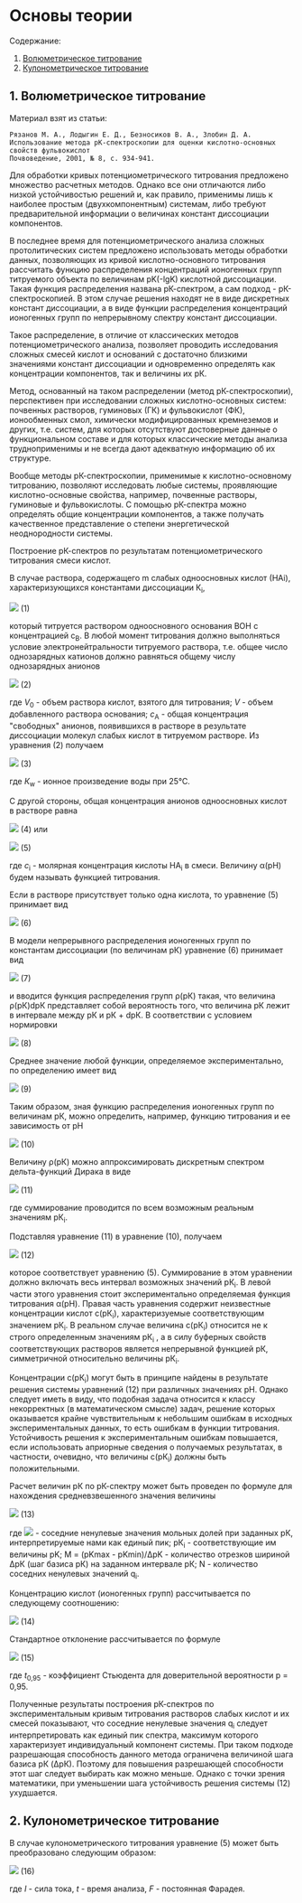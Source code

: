 # Основы теории

Содержание:
1. [Волюметрическое титрование](#1-волюметрическое-титрование)
2. [Кулонометрическое титрование](#2-кулонометрическое-титрование)

## 1. Волюметрическое титрование

Материал взят из статьи:

    Рязанов М. А., Лодыгин Е. Д., Безносиков В. А., Злобин Д. А.
    Использование метода рK-спектроскопии для оценки кислотно-основных свойств фульвокислот 
    Почвоведение, 2001, № 8, с. 934-941.

Для обработки кривых потенциометрического титрования предложено множество расчетных методов. Однако все они отличаются либо низкой устойчивостью решений и, как правило, применимы лишь к наиболее простым (двухкомпонентным) системам, либо требуют предварительной информации о величинах констант диссоциации компонентов.

В последнее время для потенциометрического анализа сложных протолитических систем предложено использовать методы обработки данных, позволяющих из кривой кислотно-основного титрования рассчитать функцию распределения концентраций ионогенных групп титруемого объекта по величинам pK(-lgK) кислотной диссоциации. Такая функция распределения названа рК-спектром, а сам подход - рК-спектроскопией. В этом случае решения находят не в виде дискретных констант диссоциации, а в виде функции распределения концентраций ионогенных групп по непрерывному спектру констант диссоциации.

Такое распределение, в отличие от классических методов потенциометрического анализа, позволяет проводить исследования сложных смесей кислот и оснований с достаточно близкими значениями констант диссоциации и одновременно определять как концентрации компонентов, так и величины их рК.

Метод, основанный на таком распределении (метод рК-спектроскопии), перспективен при исследовании сложных кислотно-основных систем: почвенных растворов, гуминовых (ГК) и фульвокислот (ФК), ионообменных смол, химически модифицированных кремнеземов и других, т.е. систем, для которых отсутствуют достоверные данные о функциональном составе и для которых классические методы анализа трудноприменимы и не всегда дают адекватную информацию об их структуре.

Вообще методы рК-спектроскопии, применимые к кислотно-основному титрованию, позволяют исследовать любые системы, проявляющие кислотно-основные свойства, например, почвенные растворы, гуминовые и фульвокислоты. С помощью рК-спектра можно определять общие концентрации компонентов, а также получать качественное представление о степени энергетической неоднородности системы.

Построение рК-спектров по результатам потенциометрического титрования смеси кислот.

В случае раствора, содержащего m слабых одноосновных кислот (НАi), характеризующихся константами диссоциации К<sub>i</sub>,

![](img01.gif) (1)

который титруется раствором одноосновного основания ВОН с концентрацией с<sub>B</sub>. В любой момент титрования должно выполняться условие электронейтральности титруемого раствора, т.е. общее число однозарядных катионов должно равняться общему числу однозарядных анионов

![](img02.gif) (2)

где *V*<sub>0</sub> - объем раствора кислот, взятого для титрования; *V* - объем добавленного раствора основания; *с*<sub>А</sub> - общая концентрация "свободных" анионов, появившихся в растворе в результате диссоциации молекул слабых кислот в титруемом растворе. Из уравнения (2) получаем

![](img03.gif) (3)

где *К*<sub>w</sub> - ионное произведение воды при 25°С.

С другой стороны, общая концентрация анионов одноосновных кислот в растворе равна

![](img04.gif) (4) или

![](img05.gif) (5)

где *с*<sub>i</sub> - молярная концентрация кислоты НА<sub>i</sub> в смеси. Величину α(рН) будем называть функцией титрования.

Если в растворе присутствует только одна кислота, то уравнение (5) принимает вид

![](img06.gif) (6)

В модели непрерывного распределения ионогенных групп по константам диссоциации (по величинам рК) уравнение (6) принимает вид

![](img07.gif) (7)

и вводится функция распределения групп ρ(рК) такая, что величина ρ(рК)dpК представляет собой вероятность того, что величина рК лежит в интервале между рК и рК + dpК. В соответствии с условием нормировки

![](img08.gif) (8)

Среднее значение любой функции, определяемое экспериментально, по определению имеет вид

![](img09.gif) (9)

Таким образом, зная функцию распределения ионогенных групп по величинам рК, можно определить, например, функцию титрования и ее зависимость от рН

![](img10.gif) (10)

Величину ρ(рК) можно аппроксимировать дискретным спектром дельта-функций Дирака в виде

![](img11.gif) (11)

где суммирование проводится по всем возможным реальным значениям рК<sub>i</sub>.

Подставляя уравнение (11) в уравнение (10), получаем

![](img12.gif) (12)

которое соответствует уравнению (5). Суммирование в этом уравнении должно включать весь интервал возможных значений рК<sub>i</sub>. В левой части этого уравнения стоит экспериментально определяемая функция титрования α(рН). Правая часть уравнения содержит неизвестные концентрации кислот c(рК<sub>i</sub>), характеризуемые соответствующим значением рК<sub>i</sub>. В реальном случае величина c(рК<sub>i</sub>) относится не к строго определенным значениям рК<sub>i</sub> , а в силу буферных свойств соответствующих растворов является непрерывной функцией рК, симметричной относительно величины рК<sub>i</sub>.

Концентрации c(рК<sub>i</sub>) могут быть в принципе найдены в результате решения системы уравнений (12) при различных значениях рН. Однако
следует иметь в виду, что подобная задача относится к классу некорректных (в математическом смысле) задач, решение которых оказывается крайне чувствительным к небольшим ошибкам в исходных экспериментальных данных, то есть ошибкам в функции титрования. Устойчивость решения к экспериментальным ошибкам повышается, если использовать априорные сведения о получаемых результатах, в частности, очевидно, что величины c(рК<sub>i</sub>) должны быть положительными.

Расчет величин рК по рК-спектру может быть проведен по формуле для нахождения средневзвешенного значения величины

![](img13.gif) (13)

где ![](img13_.gif) - соседние ненулевые значения мольных долей при заданных рК, интерпретируемые нами как единый пик; рК<sub>i</sub> - соответствующие им величины pK; M = (pKmax - pKmin)/ΔpK - количество отрезков шириной ΔрК (шаг базиса рК) на заданном интервале рК; N - количество соседних ненулевых значений q<sub>i</sub>.

Концентрацию кислот (ионогенных групп) рассчитывается по следующему соотношению:

![](img14.gif) (14)

Стандартное отклонение рассчитывается по формуле

![](img15.gif) (15)

где *t*<sub>0,95</sub> - коэффициент Стьюдента для доверительной вероятности р = 0,95.

Полученные результаты построения рК-спектров по экспериментальным кривым титрования растворов слабых кислот и их смесей показывают, что соседние ненулевые значения q<sub>i</sub> следует интерпретировать как единый пик спектра, максимум которого характеризует индивидуальный компонент системы. При таком подходе разрешающая способность данного метода ограничена величиной шага базиса рК (ΔрК). Поэтому для повышения разрешающей способности этот шаг следует выбирать как можно меньше. Однако с точки зрения математики, при уменьшении шага устойчивость решения системы (12) ухудшается.

## 2. Кулонометрическое титрование

В случае кулонометрического титрования уравнение (5) может быть преобразовано следующим образом:

![](img16.gif) (16)

где *I* - сила тока,
*t* - время анализа,
*F* - постоянная Фарадея.